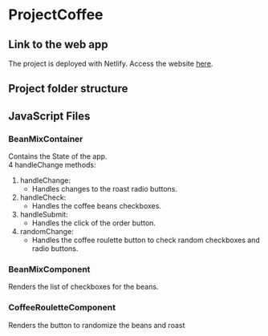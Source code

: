 # ProjectCoffee

## Link to the web app
The project is deployed with Netlify.
Access the website [here](https://coffeshop.netlify.com/).

## Project folder structure

## JavaScript Files

### BeanMixContainer
Contains the State of the app.<br/>
4 handleChange methods: 
1. handleChange:
    - Handles changes to the roast radio buttons.
2. handleCheck:
    - Handles the coffee beans checkboxes.
3. handleSubmit:
    - Handles the click of the order button.
4. randomChange:
    - Handles the coffee roulette button to check random checkboxes and radio buttons.

### BeanMixComponent
Renders the list of checkboxes for the beans.

### CoffeeRouletteComponent
Renders the button to randomize the beans and roast




